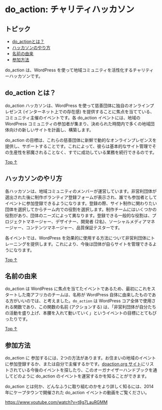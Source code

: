 <!--
# do_action: Charity Hackathon
-->
# do_action: チャリティハッカソン

<!--
## Topics
-->
## トピック

<!--
*   [what-is-do_action？](#what-is-do_action)
*   [How do the hackathons work?](#how-do-the-hackathons-work)
*   [Where does the name come from?](#where-does-the-name-come-from)
*   [How can you get involved?](#how-can-you-get-involved)
-->

*   [do_actionとは？](#do_actionとは？)
*   [ハッカソンのやり方](#ハッカソンのやり方)
*   [名前の由来](#名前の由来)
*   [参加方法](#参加方法)

<!--
**do_action is a charity hackathon that uses WordPress to uplift local communities.**
-->
do_action は、WordPress を使って地域コミュニティを活性化するチャリティーハッカソンです。

<!--
## What is do_action? [#What is do_action?](#what-is-do_action)
-->
## do_action とは？

<!--
do\_action hackathons are community-organised events that are focussed on using WordPress to give deserving charitable organisations their own online presence. Each do\_action event includes participants from the local WordPress community coming together to plan and build brand new websites for a number of local organisations in one day.
-->
do\_action ハッカソンは、WordPress を使って慈善団体に独自のオンラインプレゼンス (インターネット上での存在感) を提供することに焦点を当てている、コミュニティ主催のイベントです。各 do\_action イベントには、地域の WordPress コミュニティの参加者が集まり、決められた時間内で多くの地域団体向けの新しいサイトを計画し、構築します。

<!--
The goal of do_action is to support these charitable organisations by giving them a fresh and dynamic online presence. This enables them to get on with the work that they already do so well without basic website management getting in the way of their productivity.
-->
do_action の目標は、これらの慈善団体に新鮮で動的なオンラインプレゼンスを提供し、サポートすることです。これによって、彼らは基本的なサイト管理でその生産性を邪魔されることなく、すでに成功している業務を続行できるのです。

[Top ↑](#top)

<!--
## How do the hackathons work? [#How do the hackathons work?](#how-do-the-hackathons-work)
-->
## ハッカソンのやリ方

<!--
Each hackathon is organised by members of the local community. Once the non-profit organisations for the day have been chosen, then the sign up form for the event is activated and anyone can sign up to be involved in the event as a participant. Signing up involves selecting the organisation that you would like to work with and then selecting your role on the build team for their website. Each build team has a number of roles available for it, which can vary depending on the needs of the organisation. In general, the available roles are: Project Manager, Designer, Developer (x2), Social Media Manager, Content Manager and Quality Assurance Tester.
-->
各ハッカソンは、地域コミュニティのメンバーが運営しています。非営利団体が選出された後に制作ボランティア登録フォームが表示され、誰でも参加者としてイベントに参加登録できるようになります。登録の際、サイト制作に関わりたい団体を選択してからチーム内での役割を選択します。制作チームにはいくつかの役割があり、団体のニーズによって異なります。登録できる一般的な役割は、プロジェクトマネージャー、デザイナー、開発者 (2名)、ソーシャルメディアマネージャー、コンテンツマネージャー、品質保証テスターです。

<!--
Each event will also offer training to the non-profit organisations on how to use WordPress effectively. This empowers them to be able to manage their own websites going forward.
-->
各イベントでは、WordPress を効果的に使用する方法について非営利団体にトレーニングを提供します。これにより、今後は団体が自らサイトを管理できるようになります。

[Top ↑](#top)

<!--
## Where does the name come from? [#Where does the name come from?](#where-does-the-name-come-from)
-->
## 名前の由来

<!--
With do_action being a WordPress-focussed event, it made sense for the name to come from WordPress itself. `do_action` is a function that is used throughout WordPress core and the name of the function really fits with the goal of the events – to allow the non-profits to ramp up their own activity and really get down to business.
-->
do\_action は WordPress に焦点を当てたイベントであるため、最初にこれをスタートした南アフリカのチームは、名称が WordPress 自体に由来したものである方がいいのでは、と考えました。`do_action` は WordPress コア全体で使用される関数であり、この関数の名前 (アクションする) は、「非営利団体が自分たちの活動を盛り上げ、本腰を入れて動いていく」というイベントの目標にとてもぴったりです。

[Top ↑](#top)

<!--
## How can you get involved? [#How can you get involved?](#how-can-you-get-involved)
-->
## 参加方法

<!--
There are two ways to get involved in do_action – you can sign up to participate in an event in your area, or organise one yourself. You will find the upcoming events listed on [the doaction.org site](http://doaction.org/), or you can have a look through this Organiser’s Handbook to find out more about how to organise your own do_action event.
-->

do\_action に 参加するには、2つの方法があります。お住まいの地域のイベントに参加登録するか、または自分で主催するかです。[doaction.org サイト](http://doaction.org/)にリストされている今後のイベントを探したり、このオーガナイザーハンドブックを通してどのように do\_action のイベントを運営するかを知ることができます。

<!--
_To find out a bit more about what do\_action is and how it works, here’s a video from the 2014 do\_action event in Cape Town:_
-->
do\_action とは何か、どんなふうに取り組むのかをより詳しく知るには、2014年にケープタウンで開催された do\_action イベントの動画をご覧ください。

https://www.youtube.com/watch?v=t8g7LauRGMM
